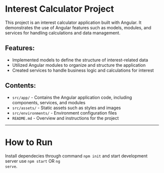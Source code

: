 <h1>Interest Calculator Project</h1>

<p>This project is an interest calculator application built with Angular. It demonstrates the use of Angular features such as models, modules, and services for handling calculations and data management.</p>

<h2>Features:</h2>
<ul>
  <li>Implemented models to define the structure of interest-related data</li>
  <li>Utilized Angular modules to organize and structure the application</li>
  <li>Created services to handle business logic and calculations for interest</li>
</ul>

<h2>Contents:</h2>
<ul>
  <li><code>src/app/</code> - Contains the Angular application code, including components, services, and modules</li>
  <li><code>src/assets/</code> - Static assets such as styles and images</li>
  <li><code>src/environments/</code> - Environment configuration files</li>
  <li><code>README.md</code> - Overview and instructions for the project</li>
</ul>

<hr>

<h1>How to Run</h1>

Install dependecies through command <code>npm init</code> and start development server use <code>npm start</code> OR  <code>ng serve</code>.
